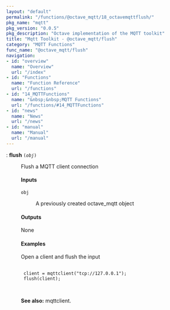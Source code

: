```yaml
---
layout: "default"
permalink: "/functions/@octave_mqtt/18_octavemqttflush/"
pkg_name: "mqtt"
pkg_version: "0.0.5"
pkg_description: "Octave implementation of the MQTT toolkit"
title: "Mqtt Toolkit - @octave_mqtt/flush"
category: "MQTT Functions"
func_name: "@octave_mqtt/flush"
navigation:
- id: "overview"
  name: "Overview"
  url: "/index"
- id: "Functions"
  name: "Function Reference"
  url: "/functions"
- id: "14_MQTTFunctions"
  name: "&nbsp;&nbsp;MQTT Functions"
  url: "/functions/#14_MQTTFunctions"
- id: "news"
  name: "News"
  url: "/news"
- id: "manual"
  name: "Manual"
  url: "/manual"
---
```

<dl class="first-deftypefn">
<dt class="deftypefn" id="index-flush"><span class="category-def">: </span><span><strong class="def-name">flush</strong> <code class="def-code-arguments">(<var class="var">obj</var>)</code><a class="copiable-link" href='#index-flush'></a></span></dt>
<dd><p>Flush a MQTT client connection
</p>
<h4 class="subsubheading" id="Inputs">Inputs</h4>
<dl class="table">
<dt><code class="code">obj</code></dt>
<dd><p>A previously created octave_mqtt object
 </p></dd>
</dl>

<h4 class="subsubheading" id="Outputs">Outputs</h4>
<p>None
</p>
<h4 class="subsubheading" id="Examples">Examples</h4>
<p>Open a client and flush the input
 </p><div class="example">
<pre class="example-preformatted"> <code class="code">
 client = mqttclient(&quot;tcp://127.0.0.1&quot;);
 flush(client);
 </code>
 </pre></div>


<p><strong class="strong">See also:</strong> mqttclient.
 </p></dd></dl>